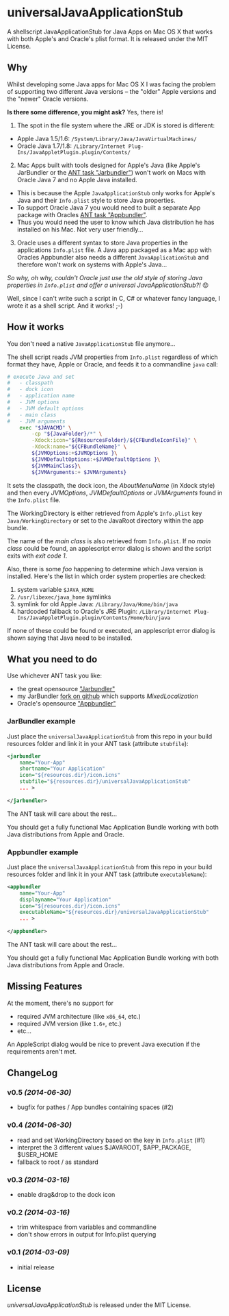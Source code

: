 universalJavaApplicationStub
=====================

A shellscript JavaApplicationStub for Java Apps on Mac OS X that works with both Apple's and Oracle's plist format. It is released under the MIT License.


Why
---

Whilst developing some Java apps for Mac OS X I was facing the problem of supporting two different Java versions – the "older" Apple versions and the "newer" Oracle versions.

**Is there some difference, you might ask?** Yes, there is!

1. The spot in the file system where the JRE or JDK is stored is different:
 * Apple Java 1.5/1.6: `/System/Library/Java/JavaVirtualMachines/`
 * Oracle Java 1.7/1.8: `/Library/Internet Plug-Ins/JavaAppletPlugin.plugin/Contents/`
 
2. Mac Apps built with tools designed for Apple's Java (like Apple's JarBundler or the [ANT task "Jarbundler"](http://informagen.com/JarBundler/)) won't work on Macs with Oracle Java 7 and no Apple Java installed.
 * This is because the Apple `JavaApplicationStub` only works for Apple's Java and their `Info.plist` style to store Java properties.
 * To support Oracle Java 7 you would need to built a separate App package with Oracles [ANT task "Appbundler"](https://java.net/projects/appbundler).
 * Thus you would need the user to know which Java distribution he has installed on his Mac. Not very user friendly...
 
3. Oracle uses a different syntax to store Java properties in the applications `Info.plist` file. A Java app packaged as a Mac app with Oracles Appbundler also needs a different `JavaApplicationStub` and therefore won't work on systems with Apple's Java...

*So why, oh why, couldn't Oracle just use the old style of storing Java properties in `Info.plist` and offer a universal JavaApplicationStub?!* :rage:

Well, since I can't write such a script in C, C# or whatever fancy language, I wrote it as a shell script. And it works! ;-)

How it works
------------

You don't need a native `JavaApplicationStub` file anymore...

The shell script reads JVM properties from `Info.plist` regardless of which format they have, Apple or Oracle, and feeds it to a commandline `java` call:

```Bash
# execute Java and set
#	- classpath
#	- dock icon
#	- application name
#	- JVM options
#	- JVM default options
#	- main class
#	- JVM arguments
	exec "$JAVACMD" \
		-cp "${JavaFolder}/*" \
		-Xdock:icon="${ResourcesFolder}/${CFBundleIconFile}" \
		-Xdock:name="${CFBundleName}" \
		${JVMOptions:+$JVMOptions }\
		${JVMDefaultOptions:+$JVMDefaultOptions }\
		${JVMMainClass}\
		${JVMArguments:+ $JVMArguments}
```

It sets the classpath, the dock icon, the *AboutMenuName* (in Xdock style) and then every *JVMOptions*, *JVMDefaultOptions* or *JVMArguments* found in the `Info.plist` file.

The WorkingDirectory is either retrieved from Apple's `Info.plist` key `Java/WorkingDirectory` or set to the JavaRoot directory within the app bundle.

The name of the *main class* is also retrieved from `Info.plist`. If no *main class* could be found, an applescript error dialog is shown and the script exits with *exit code 1*.

Also, there is some *foo* happening to determine which Java version is installed. Here's the list in which order system properties are checked:

1. system variable `$JAVA_HOME`
2. `/usr/libexec/java_home` symlinks
3. symlink for old Apple Java: `/Library/Java/Home/bin/java`
4. hardcoded fallback to Oracle's JRE Plugin: `/Library/Internet Plug-Ins/JavaAppletPlugin.plugin/Contents/Home/bin/java`

If none of these could be found or executed, an applescript error dialog is shown saying that Java need to be installed.

What you need to do
-------------------

Use whichever ANT task you like:
* the great opensource ["Jarbundler"](http://informagen.com/JarBundler/)
 * my JarBundler [fork on github](https://github.com/tofi86/Jarbundler) which supports *MixedLocalization*
* Oracle's opensource ["Appbundler"](https://java.net/projects/appbundler)

### JarBundler example
Just place the `universalJavaApplicationStub` from this repo in your build resources folder and link it in your ANT task (attribute `stubfile`):
```XML
<jarbundler
	name="Your-App"
	shortname="Your Application"
	icon="${resources.dir}/icon.icns"
	stubfile="${resources.dir}/universalJavaApplicationStub"
	... >
	
</jarbundler>
```

The ANT task will care about the rest...

You should get a fully functional Mac Application Bundle working with both Java distributions from Apple and Oracle.


### Appbundler example
Just place the `universalJavaApplicationStub` from this repo in your build resources folder and link it in your ANT task (attribute `executableName`):
```XML
<appbundler
	name="Your-App"
	displayname="Your Application"
	icon="${resources.dir}/icon.icns"
	executableName="${resources.dir}/universalJavaApplicationStub"
	... >
	
</appbundler>
```


The ANT task will care about the rest...

You should get a fully functional Mac Application Bundle working with both Java distributions from Apple and Oracle.


Missing Features
----------------

At the moment, there's no support for
* required JVM architecture (like `x86_64`, etc.)
* required JVM version (like `1.6+`, etc.)
* etc...

An AppleScript dialog would be nice to prevent Java execution if the requirements aren't met.


ChangeLog
---------

### v0.5 *(2014-06-30)*
* bugfix for pathes / App bundles containing spaces (#2)

### v0.4 *(2014-06-30)*
* read and set WorkingDirectory based on the key in `Info.plist` (#1)
 * interpret the 3 different values $JAVAROOT, $APP_PACKAGE, $USER_HOME
 * fallback to root / as standard

### v0.3 *(2014-03-16)*
* enable drag&drop to the dock icon

### v0.2 *(2014-03-16)*
* trim whitespace from variables and commandline
* don't show errors in output for Info.plist querying

### v0.1 *(2014-03-09)*
* initial release


License
-------

*universalJavaApplicationStub* is released under the MIT License.

